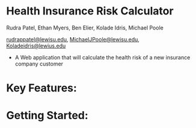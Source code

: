 # Health Insurance Risk Calculator

Rudra Patel, Ethan Myers, Ben Elier, Kolade Idris, Michael Poole

rudrappatel@lewisu.edu, MichaelJPoole@lewisu.edu, Koladeidris@lewius.edu

- A Web application that will calculate the health risk of a new insurance company customer

# Key Features:

# Getting Started:
